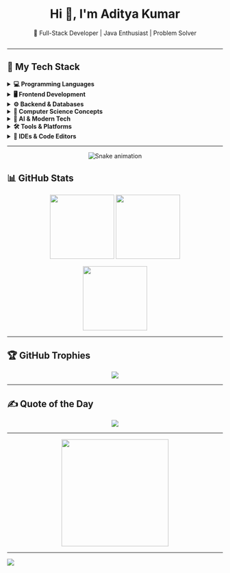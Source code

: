 <h1 align="center">Hi 👋, I'm Aditya Kumar</h1>
<p align="center">🚀 Full-Stack Developer | Java Enthusiast | Problem Solver</p>
  <img align="center src="https://readme-typing-svg.herokuapp.com/?lines=Hello,+I'm+Aditya+Kumar;Java+Developer;Coding+is+❤️;Always+learning+new+things!&center=true&color=58A6FF&width=380&height=50" />

---

## 🚀 My Tech Stack

<details>
<summary><strong>💻 Programming Languages</strong></summary>

![Java](https://img.shields.io/badge/Java-%23ED8B00.svg?style=for-the-badge&logo=openjdk&logoColor=white)
![C](https://img.shields.io/badge/C-%2300599C.svg?style=for-the-badge&logo=c&logoColor=white)
![C++](https://img.shields.io/badge/C%2B%2B-%2300599C.svg?style=for-the-badge&logo=c%2B%2B&logoColor=white)
![Python](https://img.shields.io/badge/Python-%2314354C.svg?style=for-the-badge&logo=python&logoColor=white)

</details>

<details>
<summary><strong>🖥️ Frontend Development</strong></summary>

![HTML5](https://img.shields.io/badge/HTML5-%23E34F26.svg?style=for-the-badge&logo=html5&logoColor=white)
![CSS3](https://img.shields.io/badge/CSS3-%231572B6.svg?style=for-the-badge&logo=css3&logoColor=white)
![JavaScript](https://img.shields.io/badge/JavaScript-%23F7DF1E.svg?style=for-the-badge&logo=javascript&logoColor=black)
![Bootstrap](https://img.shields.io/badge/Bootstrap-%23563D7C.svg?style=for-the-badge&logo=bootstrap&logoColor=white)
![React](https://img.shields.io/badge/React-%2361DAFB.svg?style=for-the-badge&logo=react&logoColor=black)

</details>

<details>
<summary><strong>⚙️ Backend & Databases</strong></summary>

![Node.js](https://img.shields.io/badge/Node.js-%23339933.svg?style=for-the-badge&logo=nodedotjs&logoColor=white)
![MongoDB](https://img.shields.io/badge/MongoDB-%2347A248.svg?style=for-the-badge&logo=mongodb&logoColor=white)
![MySQL](https://img.shields.io/badge/MySQL-%2300f.svg?style=for-the-badge&logo=mysql&logoColor=white)
![JDBC](https://img.shields.io/badge/JDBC-%23007396.svg?style=for-the-badge&logo=java&logoColor=white)

</details>

<details>
<summary><strong>🧠 Computer Science Concepts</strong></summary>

![OOPs](https://img.shields.io/badge/OOPs-%23FF9800.svg?style=for-the-badge&logo=java&logoColor=white)
![DSA](https://img.shields.io/badge/DSA-%2300BCD4.svg?style=for-the-badge&logo=codeforces&logoColor=white)
![SDLC](https://img.shields.io/badge/SDLC-%23779586.svg?style=for-the-badge&logo=simpleicons&logoColor=white)
![Operating System](https://img.shields.io/badge/OS-%232196F3.svg?style=for-the-badge&logo=linux&logoColor=white)

</details>

<details>
<summary><strong>🧠 AI & Modern Tech</strong></summary>

![Prompt Engineering](https://img.shields.io/badge/Prompt%20Engineering-%235E5DF0.svg?style=for-the-badge&logo=openai&logoColor=white)
![Artificial Intelligence](https://img.shields.io/badge/AI-%2300C853.svg?style=for-the-badge&logo=ai&logoColor=white)
![SEO](https://img.shields.io/badge/SEO-%23FF5722.svg?style=for-the-badge&logo=google&logoColor=white)

</details>

<details>
<summary><strong>🛠️ Tools & Platforms</strong></summary>

![Git](https://img.shields.io/badge/Git-%23F05032.svg?style=for-the-badge&logo=git&logoColor=white)
![GitHub](https://img.shields.io/badge/GitHub-%23121011.svg?style=for-the-badge&logo=github&logoColor=white)
![Netlify](https://img.shields.io/badge/Netlify-%2300C7B7.svg?style=for-the-badge&logo=netlify&logoColor=white)
![Postman](https://img.shields.io/badge/Postman-%23FF6C37.svg?style=for-the-badge&logo=postman&logoColor=white)
![NPM](https://img.shields.io/badge/NPM-%23CB3837.svg?style=for-the-badge&logo=npm&logoColor=white)

</details>

<details>
<summary><strong>🧰 IDEs & Code Editors</strong></summary>

![VS Code](https://img.shields.io/badge/VS%20Code-%23007ACC.svg?style=for-the-badge&logo=visual-studio-code&logoColor=white)
![Apache NetBeans](https://img.shields.io/badge/NetBeans-%233D9DF6.svg?style=for-the-badge&logo=apache-netbeans-ide&logoColor=white)
![Eclipse IDE](https://img.shields.io/badge/Eclipse-%232C2255.svg?style=for-the-badge&logo=eclipseide&logoColor=white)

</details>

---

<div align="center">
  <img src="https://profile-readme-generator.com/assets/snake.svg" alt="Snake animation" />
</div>


## 📊 GitHub Stats

<p align="center">
  <img src="https://github-readme-stats.vercel.app/api?username=ADI-7065&theme=dark&hide_border=false&show_icons=true" height="150px"/>
  <img src="https://github-readme-stats.vercel.app/api/top-langs/?username=ADI-7065&layout=compact&theme=dark&hide_border=false" height="150px"/>
</p>

<p align="center">
  <img src="https://nirzak-streak-stats.vercel.app/?user=ADI-7065&theme=dark&hide_border=false" height="150px"/>
</p>

---

## 🏆 GitHub Trophies

<p align="center">
  <img src="https://github-profile-trophy.vercel.app/?username=ADI-7065&theme=radical&no-frame=true&margin-w=4"/>
</p>

---

## ✍️ Quote of the Day

<p align="center">
  <img src="https://quotes-github-readme.vercel.app/api?type=horizontal&theme=radical"/>
</p>

---

<div align="center">
  <img src="https://media.giphy.com/media/iIqmM5tTjmpOB9mpbn/giphy.gif" width="250" />
</div>

---

[![](https://visitcount.itsvg.in/api?id=ADI-7065&icon=0&color=0)](https://visitcount.itsvg.in)
